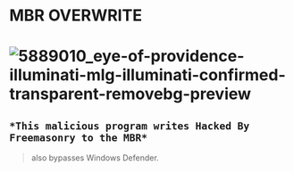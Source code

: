 # MBR OVERWRITE
# ![5889010_eye-of-providence-illuminati-mlg-illuminati-confirmed-transparent-removebg-preview](https://github.com/876N/MasonExln9.exe/assets/133999409/c43a3e74-d2f8-4172-a606-55ff00657c91)
`*This malicious program writes Hacked By Freemasonry to the MBR*`
----------------------------------------------------------------
> also bypasses Windows Defender.
